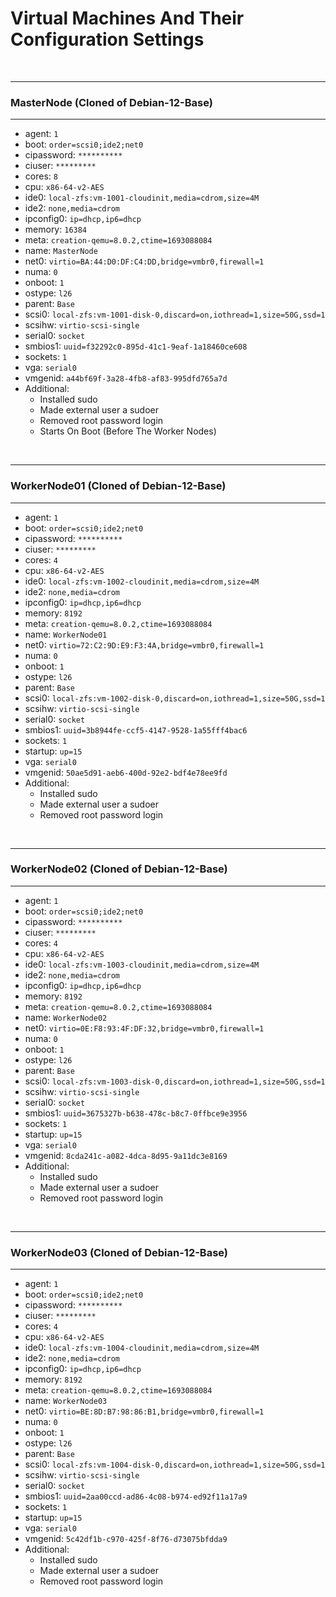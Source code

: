 
# Virtual Machines And Their Configuration Settings

<br>

________________________________________________

### MasterNode (Cloned of Debian-12-Base) ###
________________________________________________

- agent: ```1```
- boot: ```order=scsi0;ide2;net0```
- cipassword: ```**********```
- ciuser: ```*********```
- cores: ```8```
- cpu: ```x86-64-v2-AES```
- ide0: ```local-zfs:vm-1001-cloudinit,media=cdrom,size=4M```
- ide2: ```none,media=cdrom```
- ipconfig0: ```ip=dhcp,ip6=dhcp```
- memory: ```16384```
- meta: ```creation-qemu=8.0.2,ctime=1693088084```
- name: ```MasterNode```
- net0: ```virtio=BA:44:D0:DF:C4:DD,bridge=vmbr0,firewall=1```
- numa: ```0```
- onboot: ```1```
- ostype: ```l26```
- parent: ```Base```
- scsi0: ```local-zfs:vm-1001-disk-0,discard=on,iothread=1,size=50G,ssd=1```
- scsihw: ```virtio-scsi-single```
- serial0: ```socket```
- smbios1: ```uuid=f32292c0-895d-41c1-9eaf-1a18460ce608```
- sockets: ```1```
- vga: ```serial0```
- vmgenid: ```a44bf69f-3a28-4fb8-af83-995dfd765a7d```
- Additional:
  - Installed sudo
  - Made external user a sudoer
  - Removed root password login
  - Starts On Boot (Before The Worker Nodes)

<br>

________________________________________________

### WorkerNode01 (Cloned of Debian-12-Base) ###
________________________________________________
- agent: ```1```
- boot: ```order=scsi0;ide2;net0```
- cipassword: ```**********```
- ciuser: ```*********```
- cores: ```4```
- cpu: ```x86-64-v2-AES```
- ide0: ```local-zfs:vm-1002-cloudinit,media=cdrom,size=4M```
- ide2: ```none,media=cdrom```
- ipconfig0: ```ip=dhcp,ip6=dhcp```
- memory: ```8192```
- meta: ```creation-qemu=8.0.2,ctime=1693088084```
- name: ```WorkerNode01```
- net0: ```virtio=72:C2:9D:E9:F3:4A,bridge=vmbr0,firewall=1```
- numa: ```0```
- onboot: ```1```
- ostype: ```l26```
- parent: ```Base```
- scsi0: ```local-zfs:vm-1002-disk-0,discard=on,iothread=1,size=50G,ssd=1```
- scsihw: ```virtio-scsi-single```
- serial0: ```socket```
- smbios1: ```uuid=3b8944fe-ccf5-4147-9528-1a55fff4bac6```
- sockets: ```1```
- startup: ```up=15```
- vga: ```serial0```
- vmgenid: ```50ae5d91-aeb6-400d-92e2-bdf4e78ee9fd```
- Additional:
  - Installed sudo
  - Made external user a sudoer
  - Removed root password login

<br>

________________________________________________

### WorkerNode02 (Cloned of Debian-12-Base) ###
________________________________________________
- agent: ```1```
- boot: ```order=scsi0;ide2;net0```
- cipassword: ```**********```
- ciuser: ```*********```
- cores: ```4```
- cpu: ```x86-64-v2-AES```
- ide0: ```local-zfs:vm-1003-cloudinit,media=cdrom,size=4M```
- ide2: ```none,media=cdrom```
- ipconfig0: ```ip=dhcp,ip6=dhcp```
- memory: ```8192```
- meta: ```creation-qemu=8.0.2,ctime=1693088084```
- name: ```WorkerNode02```
- net0: ```virtio=0E:F8:93:4F:DF:32,bridge=vmbr0,firewall=1```
- numa: ```0```
- onboot: ```1```
- ostype: ```l26```
- parent: ```Base```
- scsi0: ```local-zfs:vm-1003-disk-0,discard=on,iothread=1,size=50G,ssd=1```
- scsihw: ```virtio-scsi-single```
- serial0: ```socket```
- smbios1: ```uuid=3675327b-b638-478c-b8c7-0ffbce9e3956```
- sockets: ```1```
- startup: ```up=15```
- vga: ```serial0```
- vmgenid: ```8cda241c-a082-4dca-8d95-9a11dc3e8169```
- Additional:
  - Installed sudo
  - Made external user a sudoer
  - Removed root password login

<br>

________________________________________________

### WorkerNode03 (Cloned of Debian-12-Base) ###
________________________________________________
- agent: ```1```
- boot: ```order=scsi0;ide2;net0```
- cipassword: ```**********```
- ciuser: ```*********```
- cores: ```4```
- cpu: ```x86-64-v2-AES```
- ide0: ```local-zfs:vm-1004-cloudinit,media=cdrom,size=4M```
- ide2: ```none,media=cdrom```
- ipconfig0: ```ip=dhcp,ip6=dhcp```
- memory: ```8192```
- meta: ```creation-qemu=8.0.2,ctime=1693088084```
- name: ```WorkerNode03```
- net0: ```virtio=BE:8D:B7:98:86:B1,bridge=vmbr0,firewall=1```
- numa: ```0```
- onboot: ```1```
- ostype: ```l26```
- parent: ```Base```
- scsi0: ```local-zfs:vm-1004-disk-0,discard=on,iothread=1,size=50G,ssd=1```
- scsihw: ```virtio-scsi-single```
- serial0: ```socket```
- smbios1: ```uuid=2aa00ccd-ad86-4c08-b974-ed92f11a17a9```
- sockets: ```1```
- startup: ```up=15```
- vga: ```serial0```
- vmgenid: ```5c42df1b-c970-425f-8f76-d73075bfdda9```
- Additional:
  - Installed sudo
  - Made external user a sudoer
  - Removed root password login